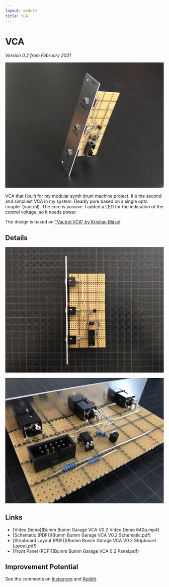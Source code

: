 ```yaml
---
layout: module
title: VCA
---
```


# VCA

*Version 0.2 from February 2021*

![](153180515_182987476582838_2630144230978475653_n.jpg)

VCA that I built for my modular synth drum machine project. It's the second and simpliest VCA in my system. Deadly pure based on a single opto coupler (vactrol). The core is passive. I added a LED for the indication of the control voltage, so it needs power.

The design is based on ["Vactrol VCA" by Kristian Blåsol](https://www.dropbox.com/s/o6oiyanco8lzmvt/Schematic_Vactrol.pdf).

## Details

![](152798635_151603326780103_2547913298771443805_n.jpg)

![](153766931_724161221801396_8035976398690150812_n.jpg)

## Links

* [Video Demo](Bumm Bumm Garage VCA V0.2 Video Demo 640p.mp4)
* [Schematic (PDF)](Bumm Bumm Garage VCA V0.2 Schematic.pdf)
* [Stripboard Layout (PDF)](Bumm Bumm Garage VCA V0.2 Stripboard Layout.pdf)
* [Front Panel (PDF)](Bumm Bumm Garage VCA 0.2 Panel.pdf)

## Improvement Potential

See the comments on [Instagram](https://www.instagram.com/p/CLrdUU6Boba/) and [Reddit](https://www.reddit.com/r/synthdiy/comments/lreytp/simple_vca_in_eurorack_format_on_stripboard/).

